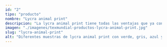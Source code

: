 ```yaml
---
id: "2"
tipo: "producto"
nombre: "Lycra animal print"
descripcion: "La lycra animal print tiene todas las ventajas que ya conoces de la lycra más diseños originales que recuerdan a equinos como cebras o felinos como guepardos. Bien puedes utilizarla para confeccionar leggins, ropa deportiva o para cualquier prenda que tu imaginación pueda concebir."
imagen: "./imagenes/texmundial-productos-lycra-animal-print.jpg"
slug: "lycra-animal-print"
alt: "Diferentes muestras de lycra animal print con verde, gris, azul y rojo de muestra."
---
```

